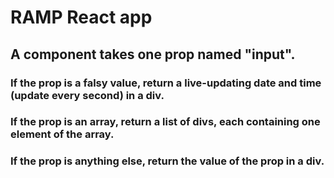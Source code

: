 # RAMP React app

## A component takes one prop named "input".

### If the prop is a falsy value, return a live-updating date and time (update every second) in a div.

### If the prop is an array, return a list of divs, each containing one element of the array.

### If the prop is anything else, return the value of the prop in a div.
